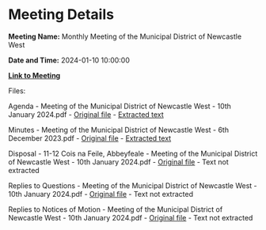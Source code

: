 # Meeting Details

**Meeting Name:** Monthly Meeting of the Municipal District of Newcastle West

**Date and Time:** 2024-01-10 10:00:00

**[Link to Meeting](https://www.limerick.ie/council/whats-on/monthly-meeting-of-the-municipal-district-of-newcastle-west-10)**

Files: 

Agenda - Meeting of the Municipal District of Newcastle West - 10th January 2024.pdf - [Original file](https://www.limerick.ie/sites/default/files/media/documents/2024-01/00-agenda-meeting-of-the-municipal-district-of-newcastle-west-10th-january-2024.pdf) - [Extracted text](./Agenda%20-%20Meeting%20of%20the%20Municipal%20District%20of%20Newcastle%20West%20-%2010th%20January%202024.md)

Minutes - Meeting of the Municipal District of Newcastle West - 6th December 2023.pdf - [Original file](https://www.limerick.ie/sites/default/files/media/documents/2024-01/01-minutes-meeting-of-the-municipal-district-of-newcastle-west-6th-december-2023.pdf) - [Extracted text](./Minutes%20-%20Meeting%20of%20the%20Municipal%20District%20of%20Newcastle%20West%20-%206th%20December%202023.md)

Disposal - 11-12 Cois na Feile, Abbeyfeale - Meeting of the Municipal District of Newcastle West - 10th January 2024.pdf - [Original file](https://www.limerick.ie/sites/default/files/media/documents/2024-01/03-disposal-11-12-cois-na-feile-abbeyfeale-meeting-of-the-municipal-district-of-newcastle-west-10th-january-2024.pdf) - Text not extracted

Replies to Questions - Meeting of the Municipal District of Newcastle West - 10th January 2024.pdf - [Original file](https://www.limerick.ie/sites/default/files/media/documents/2024-01/replies-to-questions-meeting-of-the-municipal-district-of-newcastle-west-10th-january-2024.pdf) - Text not extracted

Replies to Notices of Motion - Meeting of the Municipal District of Newcastle West - 10th January 2024.pdf - [Original file](https://www.limerick.ie/sites/default/files/media/documents/2024-01/replies-to-notices-of-motion-meeting-of-the-municipal-district-of-newcastle-west-10th-january-2024.pdf) - Text not extracted

